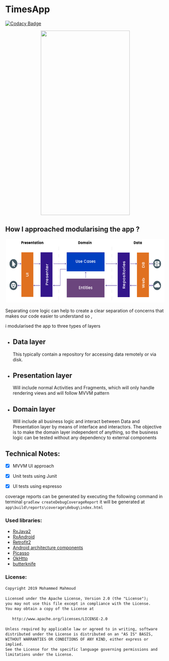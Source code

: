 # TimesApp
[![Codacy Badge](https://api.codacy.com/project/badge/Grade/a0b69cd973d24889a4194b0a47837692)](https://www.codacy.com?utm_source=github.com&amp;utm_medium=referral&amp;utm_content=mohammedgmgn/TimesApp&amp;utm_campaign=Badge_Grade)


<p align="center">
<img src="last.gif" width="280" height="580"/>
</p>



## How I approached modularising the app ?

<p align="center">
<img src="Clean.png" width="500" height="200"/>
</p>




Separating core logic can help to create a clear separation of concerns that makes our code easier to understand so ,

i modularised the app to three types of layers

- ##  Data layer 

    This typically contain a repository for accessing data remotely or via disk.

- ## Presentation layer 

    Will include normal Activities and Fragments, which will only handle rendering views and will follow MVVM pattern

- ## Domain layer 

    Will include all business logic and interact between Data and Presentation layer by means of interface and interactors. The objective is to make the domain layer independent of anything, so the business logic can be tested without any dependency to external components


## Technical Notes:



* [x] MVVM UI approach 
* [x] Unit tests using Junit    
* [x] UI tests using espresso  


coverage reports can be generated by executing the following command in terminal `gradlew createDebugCoverageReport`
it will be generated at `app\build\reports\coverage\debug\index.html`


### Used libraries: ###
- [RxJava2](https://github.com/ReactiveX/RxJava)
- [RxAndroid](https://github.com/ReactiveX/RxAndroid)
- [Retrofit2](https://github.com/square/retrofit)
- [Android architecture components](https://developer.android.com/topic/libraries/architecture/index.html)
- [Picasso](https://github.com/square/picasso)
- [OkHttp](https://github.com/square/okhttp)
- [butterknife](http://jakewharton.github.io/butterknife/)

### License: ###
~~~~
Copyright 2019 Mohammed Mahmoud 

Licensed under the Apache License, Version 2.0 (the "License");
you may not use this file except in compliance with the License.
You may obtain a copy of the License at

   http://www.apache.org/licenses/LICENSE-2.0

Unless required by applicable law or agreed to in writing, software
distributed under the License is distributed on an "AS IS" BASIS,
WITHOUT WARRANTIES OR CONDITIONS OF ANY KIND, either express or implied.
See the License for the specific language governing permissions and
limitations under the License.
~~~~



